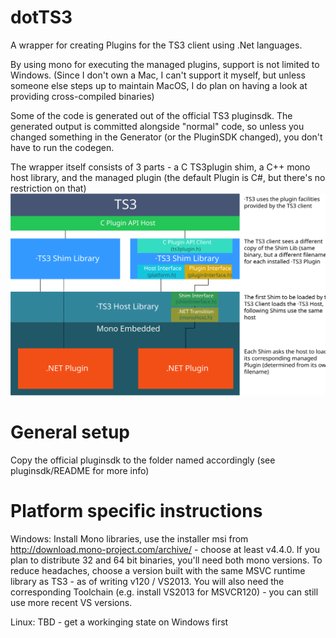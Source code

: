dotTS3
======

A wrapper for creating Plugins for the TS3 client using .Net languages.

By using mono for executing the managed plugins, support is not limited to Windows.
(Since I don't own a Mac, I can't support it myself,
but unless someone else steps up to maintain MacOS,
I do plan on having a look at providing cross-compiled binaries)

Some of the code is generated out of the official TS3 pluginsdk.
The generated output is committed alongside "normal" code,
so unless you changed something in the Generator (or the PluginSDK changed),
you don't have to run the codegen.

The wrapper itself consists of 3 parts - a C TS3plugin shim, a C++ mono host library, and the managed plugin (the default Plugin is C#, but there's no restriction on that)
![schematic overview](/doc/Overview.svg)

General setup
=============
Copy the official pluginsdk to the folder named accordingly (see pluginsdk/README for more info)

Platform specific instructions
==============================

Windows:
	Install Mono libraries, use the installer msi from http://download.mono-project.com/archive/ - choose at least v4.4.0.
	If you plan to distribute 32 and 64 bit binaries, you'll need both mono versions.
	To reduce headaches, choose a version built with the same MSVC runtime library as TS3 - as of writing v120 / VS2013.
	You will also need the corresponding Toolchain (e.g. install VS2013 for MSVCR120) - you can still use more recent VS versions.
	
Linux:
	TBD - get a workinging state on Windows first
